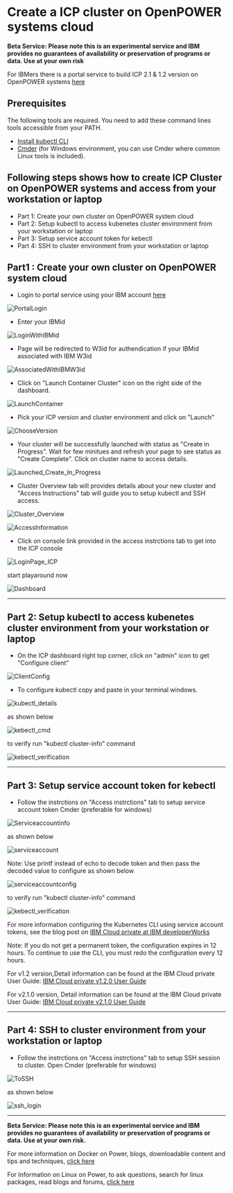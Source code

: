 # Create a ICP cluster on OpenPOWER systems cloud 

**Beta Service: Please note this is an experimental service and IBM provides no guarantees of availability or preservation of programs or data. 
Use at your own risk**

For IBMers there is a portal service to build ICP 2.1 & 1.2 version on OpenPOWER systems [here](https://portal1.openpowercontainer.com/dashboard/auth/login)

## Prerequisites
The following tools are required. You need to add these command lines tools accessible from your PATH.
 - [Install kubectl CLI](https://kubernetes.io/docs/tasks/tools/install-kubectl/)
 - [Cmder](https://github.com/cmderdev/cmder) (for Windows environment, you can use Cmder where common Linux tools is included).
 
## Following steps shows how to create ICP Cluster on OpenPOWER systems and access from your workstation or laptop

 - Part 1: Create your own cluster on OpenPOWER system cloud
 - Part 2: Setup kubectl to access kubenetes cluster environment from your workstation or laptop
 - Part 3: Setup service account token for kebectl
 - Part 4: SSH to cluster environment from your workstation or laptop
 
	
## Part1 : Create your own cluster on OpenPOWER system cloud

 - Login to portal service using your IBM account [here](https://portal1.openpowercontainer.com/dashboard/auth/login)
 
 ![PortalLogin](images/1.PortalLogin.PNG)
 - Enter your IBMid
 
 ![LoginWithIBMid](images/2_LoginWithIBMid.PNG)
 - Page will be redirected to W3id for authendication if your IBMid associated with IBM W3id
 
 ![AssociatedWithIBMW3id](images/3.AssociatedWithIBMW3id.PNG)
 - Click on "Launch Container Cluster" icon on the right side of the dashboard.
 
 ![LaunchContainer](images/4.LaunchContainer.PNG)
 
 - Pick your ICP version and cluster environment and click on "Launch"
 
 ![ChooseVersion](images/5.ChooseVersion.PNG)
 - Your cluster will be successfully launched with status as "Create in Progress". Wait for few minitues and refresh your page to see status as "Create Complete". 
   Click on cluster name to access details.
   
 ![Launched_Create_In_Progress](images/7.Launched_Create_In_Progress.PNG)
 
 - Cluster Overview tab will provides details about your new cluster and "Access Instructions" tab will guide you to setup kubectl and SSH access.
 
 ![Cluster_Overview](images/10.Cluster_Overview.PNG)
 
 ![AccessInformation](images/11.AccessInformation.PNG)
 
 - Click on console link provided in the access instrctions tab to get into the ICP console
 
 ![LoginPage_ICP](images/11.LoginPage_ICP.PNG)
 
 start playaround now
 
 ![Dashboard](images/12.Dashboard.PNG)
 
 --------------------------
 
## Part 2: Setup kubectl to access kubenetes cluster environment from your workstation or laptop

 - On the ICP dashboard right top corner, click on "admin" icon to get "Configure client" 
 
 ![ClientConfig](images/13.ClientConfig.PNG)
 
 - To configure kubectl copy and paste in your terminal windows.
 
 ![kubectl_details](images/14.kubectl_details.PNG)
 
 as shown below
 
 ![kebectl_cmd](images/15.kebectl_cmd.PNG)
 
 to verify run "kubectl cluster-info" command
 
 ![kebectl_verification](images/16.kebectl_verification.PNG)
 
 --------------------------
 
 ## Part 3: Setup service account token for kebectl
 
 - Follow the instrctions on "Access instrctions" tab to setup service account token
   Cmder (preferable for windows) 
   
 ![Serviceaccountinfo](images/18.Serviceaccountinfo.PNG)
 
 as shown below
 
 ![serviceaccount](images/19.serviceaccount.PNG)
 
 Note: Use printf instead of echo to decode token and then pass the decoded value to configure as shown below
 
 ![serviceaccountconfig](images/20.serviceaccountconfig.PNG)
 
 to verify run "kubectl cluster-info" command
 
 ![kebectl_verification](images/16.kebectl_verification.PNG)
 
For more information configuring the Kubernetes CLI using service account tokens, see the blog post on [IBM Cloud private at IBM developerWorks](https://www.ibm.com/developerworks/community/blogs/fe25b4ef-ea6a-4d86-a629-6f87ccf4649e/entry/Configuring_the_Kubernetes_CLI_by_using_service_account_tokens1?lang=en)

Note: If you do not get a permanent token, the configuration expires in 12 hours. To continue to use the CLI, you must redo the configuration every 12 hours.

For v1.2 version,Detail information can be found at the IBM Cloud private User Guide: [IBM Cloud private v1.2.0 User Guide](https://www.ibm.com/support/knowledgecenter/SSBS6K_1.2.0/kc_welcome_containers.html)

For v2.1.0 version, Detail information can be found at the IBM Cloud private User Guide: [IBM Cloud private v2.1.0 User Guide](https://www.ibm.com/support/knowledgecenter/SSBS6K_2.1.0/kc_welcome_containers.html)

 --------------------------
 
 
 ## Part 4: SSH to cluster environment from your workstation or laptop
 
 - Follow the instrctions on "Access instrctions" tab to setup SSH session to cluster.
   Open Cmder (preferable for windows)
   
 ![ToSSH](images/17.ToSSH.PNG)
 
 as shown below
 
 ![ssh_login](images/18.ssh_login.PNG)
 
 --------------------------
 

**Beta Service: Please note this is an experimental service and IBM provides no guarantees of availability or preservation of programs or data. Use at your own risk.**

For more information on Docker on Power, blogs, downloadable content and tips and techniques, [click here](https://developer.ibm.com/linuxonpower/docker-on-power/)

For Information on Linux on Power, to ask questions, search for linux packages, read blogs and forums, [click here](https://developer.ibm.com/linuxonpower/)


 